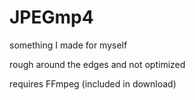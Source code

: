 # JPEGmp4

something I made for myself

rough around the edges and not optimized

requires FFmpeg (included in download)
